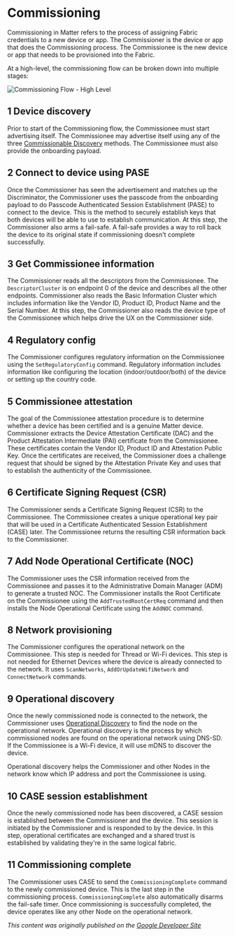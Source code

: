 # Commissioning

Commissioning in Matter refers to the process of assigning Fabric credentials to a new device or app. The Commissioner is the device or app that does the Commissioning process. The Commissionee is the new device or app that needs to be provisioned into the Fabric.

At a high-level, the commissioning flow can be broken down into multiple stages:

![Commissioning Flow - High Level](../../primer-commissioning.png)

## 1 Device discovery

Prior to start of the Commissioning flow, the Commissionee must start advertising itself. The Commissionee may advertise itself using any of the three [Commissionable Discovery](./Discovery.md#commissionable-discovery) methods. The Commissionee must also provide the onboarding payload.

## 2 Connect to device using PASE

Once the Commissioner has seen the advertisement and matches up the Discriminator, the Commissioner uses the passcode from the onboarding payload to do Passcode Authenticated Session Establishment (PASE) to connect to the device. This is the method to securely establish keys that both devices will be able to use to establish communication. At this step, the Commissioner also arms a fail-safe. A fail-safe provides a way to roll back the device to its original state if commissioning doesn't complete successfully.

## 3 Get Commissionee information

The Commissioner reads all the descriptors from the Commissionee. The `DescriptorCluster` is on endpoint 0 of the device and describes all the other endpoints. Commissioner also reads the Basic Information Cluster which includes information like the Vendor ID, Product ID, Product Name and the Serial Number. At this step, the Commissioner also reads the device type of the Commissionee which helps drive the UX on the Commissioner side.

## 4 Regulatory config

The Commissioner configures regulatory information on the Commissionee using the `SetRegulatoryConfig` command. Regulatory information includes information like configuring the location (indoor/outdoor/both) of the device or setting up the country code.

## 5 Commissionee attestation

The goal of the Commissionee attestation procedure is to determine whether a device has been certified and is a genuine Matter device. Commissioner extracts the Device Attestation Certificate (DAC) and the Product Attestation Intermediate (PAI) certificate from the Commissionee. These certificates contain the Vendor ID, Product ID and Attestation Public Key. Once the certificates are received, the Commissioner does a challenge request that should be signed by the Attestation Private Key and uses that to establish the authenticity of the Commissionee.

## 6 Certificate Signing Request (CSR)

The Commissioner sends a Certificate Signing Request (CSR) to the Commissionee. The Commissionee creates a unique operational key pair that will be used in a Certificate Authenticated Session Establishment (CASE) later. The Commissionee returns the resulting CSR information back to the Commissioner.

## 7 Add Node Operational Certificate (NOC)

The Commissioner uses the CSR information received from the Commissionee and passes it to the Administrative Domain Manager (ADM) to generate a trusted NOC. The Commissioner installs the Root Certificate on the Commissionee using the `AddTrustedRootCertReq` command and then installs the Node Operational Certificate using the `AddNOC` command.

## 8 Network provisioning

The Commissioner configures the operational network on the Commissionee. This step is needed for Thread or Wi-Fi devices. This step is not needed for Ethernet Devices where the device is already connected to the network. It uses `ScanNetworks`, `AddOrUpdateWifiNetwork` and `ConnectNetwork` commands.

## 9 Operational discovery

Once the newly commissioned node is connected to the network, the Commissioner uses [Operational Discovery](./Discovery.md#operational-discovery) to find the node on the operational network. Operational discovery is the process by which commissioned nodes are found on the operational network using DNS-SD. If the Commissionee is a Wi-Fi device, it will use mDNS to discover the device.

Operational discovery helps the Commissioner and other Nodes in the network know which IP address and port the Commissionee is using.

## 10 CASE session establishment

Once the newly commissioned node has been discovered, a CASE session is established between the Commissioner and the device. This session is initiated by the Commissioner and is responded to by the device. In this step, operational certificates are exchanged and a shared trust is established by validating they're in the same logical fabric.

## 11 Commissioning complete

The Commissioner uses CASE to send the `CommissioningComplete` command to the newly commissioned device. This is the last step in the commissioning process. `CommissioningComplete` also automatically disarms the fail-safe timer. Once commissioning is successfully completed, the device operates like any other Node on the operational network.

_This content was originally published on the [Google Developer Site](https://developers.home.google.com/matter/primer)_
